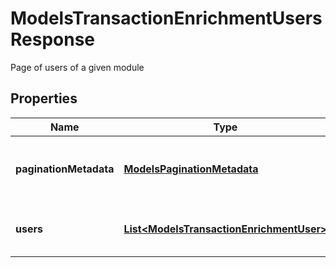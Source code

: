 

# ModelsTransactionEnrichmentUsersResponse

Page of users of a given module

## Properties

| Name | Type | Description | Notes |
|------------ | ------------- | ------------- | -------------|
|**paginationMetadata** | [**ModelsPaginationMetadata**](ModelsPaginationMetadata.md) | Pagination metadata needed to know the next call |  |
|**users** | [**List&lt;ModelsTransactionEnrichmentUser&gt;**](ModelsTransactionEnrichmentUser.md) | List of users related to the transactions |  |



